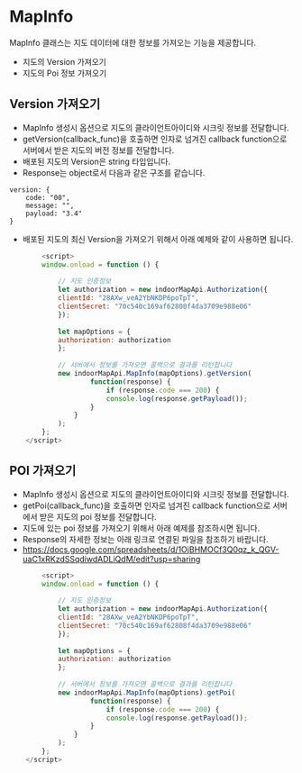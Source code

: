 # MapInfo

MapInfo 클래스는 지도 데이터에 대한 정보를 가져오는 기능을 제공합니다.

- 지도의 Version 가져오기
- 지도의 Poi 정보 가져오기

## Version 가져오기
- MapInfo 생성시 옵션으로 지도의 클라이언트아이디와 시크릿 정보를 전달합니다. 
- getVersion(callback_func)을 호출하면 인자로 넘겨진 callback function으로 서버에서 받은 지도의 버전 정보를 전달합니다. 
- 배포된 지도의 Version은 string 타입입니다.  
- Response는 object로서 다음과 같은 구조를 같습니다. 
~~~
version: {
    code: "00",
    message: "",
    payload: "3.4"
}
~~~
- 배포된 지도의 최신 Version을 가져오기 위해서 아래 예제와 같이 사용하면 됩니다.  
~~~javascript
        <script>
        window.onload = function () {
        
            // 지도 인증정보
            let authorization = new indoorMapApi.Authorization({
            clientId: "28AXw_veA2YbNKDP6poTpT",
            clientSecret: "70c540c169af62808f4da3709e988e06"
            });
        
            let mapOptions = {
            authorization: authorization
            };
        
            // 서버에서 정보를 가져오면 콜백으로 결과를 리턴합니다
            new indoorMapApi.MapInfo(mapOptions).getVersion( 
                    function(response) {
                        if (response.code === 200) {
                        console.log(response.getPayload());
                    }
                }
            );
        };
    </script>
~~~

## POI 가져오기
- MapInfo 생성시 옵션으로 지도의 클라이언트아이디와 시크릿 정보를 전달합니다. 
- getPoi(callback_func)을 호출하면 인자로 넘겨진 callback function으로 서버에서 받은 지도의 poi 정보를 전달합니다. 
- 지도에 있는 poi 정보를 가져오기 위해서 아래 예제를 참조하시면 됩니다.
- Response의 자세한 정보는 아래 링크로 연결된 파일을 참조하기 바랍니다. 
- https://docs.google.com/spreadsheets/d/1OjBHMOCf3Q0qz_k_QGV-uaC1xRKzdSSqdiwdADLiQdM/edit?usp=sharing
  
~~~javascript
        <script>
        window.onload = function () {
        
            // 지도 인증정보
            let authorization = new indoorMapApi.Authorization({
            clientId: "28AXw_veA2YbNKDP6poTpT",
            clientSecret: "70c540c169af62808f4da3709e988e06"
            });
        
            let mapOptions = {
            authorization: authorization
            };
        
            // 서버에서 정보를 가져오면 콜백으로 결과를 리턴합니다
            new indoorMapApi.MapInfo(mapOptions).getPoi( 
                    function(response) {
                        if (response.code === 200) {
                        console.log(response.getPayload());
                    }
                }
            );
        };
    </script>
~~~
